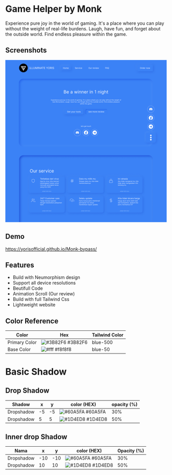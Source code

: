 
# Game Helper by Monk
Experience pure joy in the world of gaming. It's a place where you can play without the weight of real-life burdens. Laugh, have fun, and forget about the outside world. Find endless pleasure within the game.


## Screenshots

![App Screenshot](https://github.com/yorisofficial/Monk-bypass/blob/main/Dribbble%20shot%20-%201.png)


## Demo

https://yorisofficial.github.io/Monk-bypass/


## Features

- Build with Neumorphism design
- Support all device resolutions
- Beutifull Code
- Animation Scroll (Our review)
- Build with full Tailwind Css
- Lightweight website



## Color Reference

| Color             | Hex                                                                | Tailwind Color                                                                |
| ----------------- | ------------------------------------------------------------------ | ------------------------------------------------------------------ |
| Primary Color | ![#3B82F6](https://via.placeholder.com/10/3B82F6?text=+) #3B82F6 | blue-500
| Base Color | ![#fff](https://via.placeholder.com/10/fff?text=+) #f8f8f8 | blue-50

# Basic Shadow
## Drop Shadow
| Shadow      | x   | y   | color (HEX)     | opacity (%) |
|-------------|-----|-----|-----------|---------|
| Dropshadow  | -5  | -5  | ![#60A5FA](https://via.placeholder.com/10/60A5FA?text=+) #60A5FA   | 30%     |
| Dropshadow    |   5       | 5     | ![#1D4ED8](https://via.placeholder.com/10/1D4ED8?text=+) #1D4ED8  | 50% |


## Inner drop Shadow
| Nama          | x         | y     | color (HEX)        | Opacity (%) |
|---------------|-----------|-------|--------------|------------|
| Dropshadow    |   -10      | -10    | ![#60A5FA](https://via.placeholder.com/10/60A5FA?text=+) #60A5FA  | 30% |
| Dropshadow    |   10       | 10     | ![#1D4ED8](https://via.placeholder.com/10/1D4ED8?text=+) #1D4ED8  | 50% |
